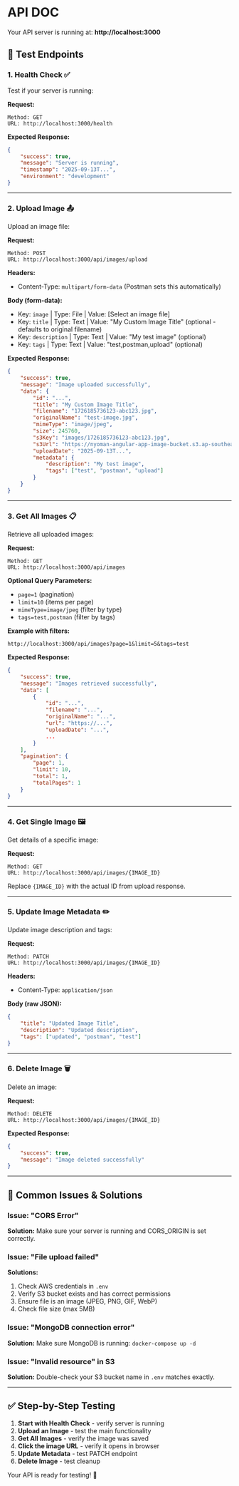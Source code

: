 # API DOC

Your API server is running at: **http://localhost:3000**

## 🧪 **Test Endpoints**

### 1. **Health Check** ✅

Test if your server is running:

**Request:**

```
Method: GET
URL: http://localhost:3000/health
```

**Expected Response:**

```json
{
	"success": true,
	"message": "Server is running",
	"timestamp": "2025-09-13T...",
	"environment": "development"
}
```

---

### 2. **Upload Image** 📤

Upload an image file:

**Request:**

```
Method: POST
URL: http://localhost:3000/api/images/upload
```

**Headers:**

- Content-Type: `multipart/form-data` (Postman sets this automatically)

**Body (form-data):**

- Key: `image` | Type: File | Value: [Select an image file]
- Key: `title` | Type: Text | Value: "My Custom Image Title" (optional - defaults to original filename)
- Key: `description` | Type: Text | Value: "My test image" (optional)
- Key: `tags` | Type: Text | Value: "test,postman,upload" (optional)

**Expected Response:**

```json
{
	"success": true,
	"message": "Image uploaded successfully",
	"data": {
		"id": "...",
		"title": "My Custom Image Title",
		"filename": "1726185736123-abc123.jpg",
		"originalName": "test-image.jpg",
		"mimeType": "image/jpeg",
		"size": 245760,
		"s3Key": "images/1726185736123-abc123.jpg",
		"s3Url": "https://nyoman-angular-app-image-bucket.s3.ap-southeast-3.amazonaws.com/images/1726185736123-abc123.jpg",
		"uploadDate": "2025-09-13T...",
		"metadata": {
			"description": "My test image",
			"tags": ["test", "postman", "upload"]
		}
	}
}
```

---

### 3. **Get All Images** 📋

Retrieve all uploaded images:

**Request:**

```
Method: GET
URL: http://localhost:3000/api/images
```

**Optional Query Parameters:**

- `page=1` (pagination)
- `limit=10` (items per page)
- `mimeType=image/jpeg` (filter by type)
- `tags=test,postman` (filter by tags)

**Example with filters:**

```
http://localhost:3000/api/images?page=1&limit=5&tags=test
```

**Expected Response:**

```json
{
    "success": true,
    "message": "Images retrieved successfully",
    "data": [
        {
            "id": "...",
            "filename": "...",
            "originalName": "...",
            "url": "https://...",
            "uploadDate": "...",
            ...
        }
    ],
    "pagination": {
        "page": 1,
        "limit": 10,
        "total": 1,
        "totalPages": 1
    }
}
```

---

### 4. **Get Single Image** 🖼️

Get details of a specific image:

**Request:**

```
Method: GET
URL: http://localhost:3000/api/images/{IMAGE_ID}
```

Replace `{IMAGE_ID}` with the actual ID from upload response.

---

### 5. **Update Image Metadata** ✏️

Update image description and tags:

**Request:**

```
Method: PATCH
URL: http://localhost:3000/api/images/{IMAGE_ID}
```

**Headers:**

- Content-Type: `application/json`

**Body (raw JSON):**

```json
{
	"title": "Updated Image Title",
	"description": "Updated description",
	"tags": ["updated", "postman", "test"]
}
```

---

### 6. **Delete Image** 🗑️

Delete an image:

**Request:**

```
Method: DELETE
URL: http://localhost:3000/api/images/{IMAGE_ID}
```

**Expected Response:**

```json
{
	"success": true,
	"message": "Image deleted successfully"
}
```

---

## 🚨 **Common Issues & Solutions**

### Issue: "CORS Error"

**Solution:** Make sure your server is running and CORS_ORIGIN is set correctly.

### Issue: "File upload failed"

**Solutions:**

1. Check AWS credentials in `.env`
2. Verify S3 bucket exists and has correct permissions
3. Ensure file is an image (JPEG, PNG, GIF, WebP)
4. Check file size (max 5MB)

### Issue: "MongoDB connection error"

**Solution:** Make sure MongoDB is running: `docker-compose up -d`

### Issue: "Invalid resource" in S3

**Solution:** Double-check your S3 bucket name in `.env` matches exactly.

---

## ✅ **Step-by-Step Testing**

1. **Start with Health Check** - verify server is running
2. **Upload an Image** - test the main functionality
3. **Get All Images** - verify the image was saved
4. **Click the image URL** - verify it opens in browser
5. **Update Metadata** - test PATCH endpoint
6. **Delete Image** - test cleanup

Your API is ready for testing! 🚀
